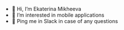 - 👋 Hi, I’m Ekaterina Mikheeva
- 👀 I’m interested in mobile applications
- 🌱 Ping me in Slack in case of any questions
